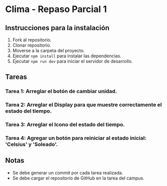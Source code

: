 # Clima - Repaso Parcial 1

## Instrucciones para la instalación
1. Fork al repositorio.
2. Clonar repositorio.
3. Moverse a la carpeta del proyecto.
4. Ejecutar `npm install` para instalar las dependencias.
5. Ejecutar `npm run dev` para iniciar el servidor de desarrollo. 

## Tareas
### Tarea 1: Arreglar el botón de cambiar unidad.
### Tarea 2: Arreglar el Display para que muestre correctamente el estado del tiempo.
### Tarea 3: Arreglar el Icono del estado del tiempo.
### Tarea 4: Agregar un botón para reiniciar al estado inicial: 'Celsius' y 'Soleado'.

## Notas
- Se debe generar un commit por cada tarea realizada.
- Se debe cargar el repositorio de GitHub  en la tarea del campus.
